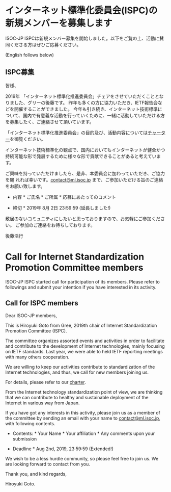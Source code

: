 # インターネット標準化委員会(ISPC)の新規メンバーを募集します

ISOC-JP ISPCは新規メンバー募集を開始しました。以下をご覧の上、活動に賛同くださる方はぜひご応募ください。

(English follows below)

## ISPC募集

皆様、

2019年 「インターネット標準化推進委員会」チェアをさせていただくこととなりました、グリーの後藤です。
昨年も多くの方に協力いただき、IETF報告会などを開催することができました。
今年も引き続き、インターネット技術標準について、国内で有意義な活動を行っていくために、一緒に活動していただける方を募集したく、ご連絡させて頂いています。

「インターネット標準化推進委員会」の目的及び、活動内容については[チャーター](https://www.isoc.jp/wiki.cgi?page=ISPC%2FCharter2019)を御覧ください。

インターネット技術標準化の観点で、国内においてもインターネットが健全かつ持続可能な形で発展するために様々な形で貢献できることがあると考えています。

ご興味を持っていただけましたら、是非、本委員会に加わっていただき、ご協力を賜
れれば幸いです。[contact@ml.isoc.jp](mailto:contact@ml.isoc.jp) まで、ご参加いただける旨のご連絡をお願い致します。

*  内容
       *  ご氏名
       *  ご所属
       *  応募にあたってのコメント

*  締切
       *  2019年 8月 2日 23:59:59 (延長しました!)

敷居のないコミュニティにしたいと思っておりますので、お気軽にご参加ください。
ご参加のご連絡をお待ちしております。


後藤浩行


# Call for Internet Standardization Promotion Committee members

ISOC-JP ISPC started call for participation of its members.  Please refer to followings and submit your intention if you have interested in its activity.

## Call for ISPC members

Dear ISOC-JP members,

This is Hiroyuki Goto from Gree, 2019th chair of Internet Standardization Promotion Committee (ISPC).

The committee organizes assorted events and activities in order to
facilitate and contribute to the development of Internet technologies,
mainly focusing on IETF standards.  Last year, we were able to held 
IETF reporting meetings with many others cooperation.

We are willing to keep our activities contribute to standardization of 
the Internet technologies, and thus, we call for new members joining us.

For details, please refer to our [charter](https://www.isoc.jp/wiki.cgi?page=ISPC%2FCharter2019).

From the Internet technology standardization point of view, we are 
thinking that we can contribute to healthy and sustainable deployment 
of the Internet in various way from Japan.

If you have got any interests in this activity, please join us as a member
of the committee by sending an email with your name to [contact@ml.isoc.jp](mailto:contact@ml.isoc.jp), with following contents.

*  Contents:
       *  Your Name
       *  Your affiliation
       *  Any comments upon your submission

*  Deadline
       *  Aug 2nd, 2019, 23:59:59 (Extended!)

We wish to be a less hurdle community, so please feel free to join us.
We are looking forward to contact from you.

Thank you, and kind regards,

Hiroyuki Goto.